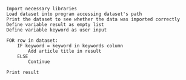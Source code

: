 `Import necessary libraries`<br>
`Load dataset into program accessing dataset's path`<br>
`Print the dataset to see whether the data was imported correctly`<br>
`Define variable result as empty list`<br>
`Define variable keyword as user input`<br>
```
FOR row in dataset:
    IF keyword = keyword in keywords column
        Add article title in result
    ELSE 
        Continue
```
`Print result`<br>